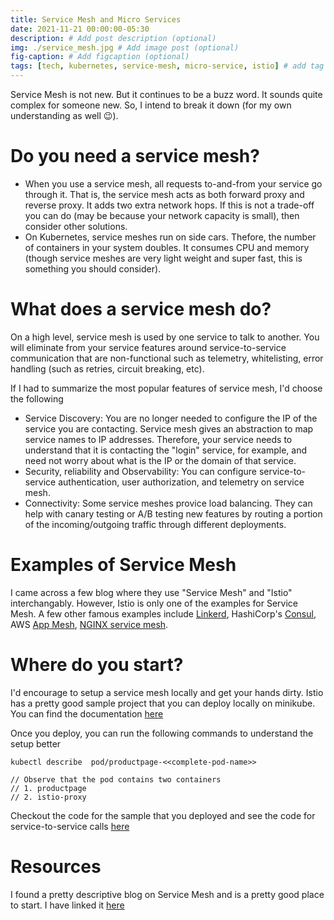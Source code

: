 ```yaml
---
title: Service Mesh and Micro Services
date: 2021-11-21 00:00:00-05:30
description: # Add post description (optional)
img: ./service_mesh.jpg # Add image post (optional)
fig-caption: # Add figcaption (optional)
tags: [tech, kubernetes, service-mesh, micro-service, istio] # add tag
---
```


Service Mesh is not new. But it continues to be a buzz word. It sounds quite complex for someone new. So, I intend to break it down (for my own understanding as well :wink:). 

# Do you need a service mesh?
- When you use a service mesh, all requests to-and-from your service go through it. That is, the service mesh acts as both forward proxy and reverse proxy. It adds two extra network hops. If this is not a trade-off you can do (may be because your network capacity is small), then consider other solutions. 
- On Kubernetes, service meshes run on side cars. Thefore, the number of containers in your system doubles. It consumes CPU and memory (though service meshes are very light weight and super fast, this is something you should consider).

# What does a service mesh do? 
On a high level, service mesh is used by one service to talk to another. You will eliminate from your service features around service-to-service communication that are non-functional such as telemetry, whitelisting, error handling (such as retries, circuit breaking, etc). 

If I had to summarize the most popular features of service mesh, I'd choose the following
- Service Discovery: You are no longer needed to configure the IP of the service you are contacting. Service mesh gives an abstraction to map service names to IP addresses. Therefore, your service needs to understand that it is contacting the "login" service, for example, and need not worry about what is the IP or the domain of that service. 
- Security, reliability and Observability: You can configure service-to-service authentication, user authorization, and telemetry on service mesh. 
- Connectivity: Some service meshes provice load balancing. They can help with canary testing or A/B testing new features by routing a portion of the incoming/outgoing traffic through different deployments. 


# Examples of Service Mesh
I came across a few blog where they use "Service Mesh" and "Istio" interchangably. However, Istio is only one of the examples for Service Mesh. A few other famous examples include [Linkerd](https://linkerd.io/), HashiCorp's [Consul](https://www.consul.io/), AWS [App Mesh](https://aws.amazon.com/app-mesh), [NGINX service mesh](https://www.nginx.com/products/nginx-service-mesh/).

# Where do you start?
I'd encourage to setup a service mesh locally and get your hands dirty. Istio has a pretty good sample project that you can deploy locally on minikube. You can find the documentation [here](https://istio.io/latest/docs/setup/getting-started/)

Once you deploy, you can run the following commands to understand the setup better
```
kubectl describe  pod/productpage-<<complete-pod-name>>

// Observe that the pod contains two containers
// 1. productpage
// 2. istio-proxy
```

Checkout the code for the sample that you deployed and see the code for service-to-service calls [here](https://github.com/istio/istio/tree/release-1.12/samples/bookinfo/src)

# Resources
I found a pretty descriptive blog on Service Mesh and is a pretty good place to start. I have linked it [here](https://www.infoq.com/articles/service-mesh-ultimate-guide-2e/)


